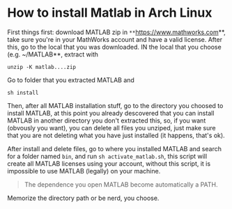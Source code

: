 # How to install Matlab in Arch Linux

First things first: download MATLAB zip in `**`https://www.mathworks.com**, take sure you're in your MathWorks account and have a valid license.
After this, go to the local that you was downloaded. IN the local that you choose (e.g. ~/MATLAB**, extract with

```unzip -K matlab....zip```

Go to folder that you extracted MATLAB and

```sh install```

Then, after all MATLAB installation stuff, go to the directory you choosed to install MATLAB, at this point you already descovered that you can install MATLAB in another directory you don't extracted this, so, if you want (obvously you want), you can delete all files you unziped, just make sure that you are not deleting what you have just installed (it happens, that's ok).

After install and delete files, go to where you installed MATLAB and search for a folder named ```bin```, and run ```sh activate_matlab.sh```, this script will create all MATLAB licenses using your account, without this script, it is impossible to use MATLAB (legally) on your machine.

> The dependence you open MATLAB become automatically a PATH.

Memorize the directory path or be nerd, you choose.
